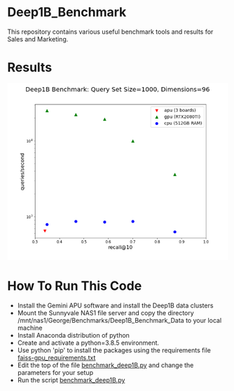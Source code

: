 # Deep1B_Benchmark

This repository contains various useful benchmark tools and results for Sales and Marketing.

# Results

![Image of Yaktocat](deep1B_compare.png)

# How To Run This Code

* Install the Gemini APU software and install the Deep1B data clusters
* Mount the Sunnyvale NAS1 file server and copy the directory /mnt/nas1/George/Benchmarks/Deep1B_Benchmark_Data to your local machine
* Install Anaconda distribution of python
* Create and activate a python=3.8.5 environment.
* Use python 'pip' to install the packages using the requirements file [faiss-gpu_requirements.txt](faiss-gpu_requirements.txt)
* Edit the top of the file [benchmark_deep1B.py](benchmark_deep1B.py) and change the parameters for your setup
* Run the script [benchmark_deep1B.py](benchmark_deep1B.py)
